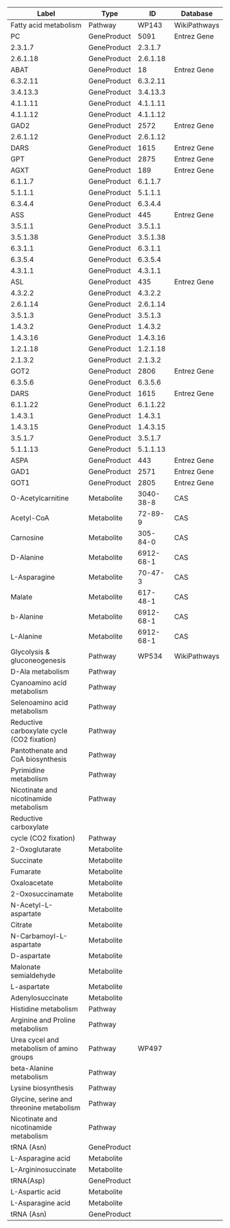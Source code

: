 | Label | Type | ID | Database |
| ---- | ---- | ---- | ---- |
|Fatty acid metabolism | Pathway | WP143 | WikiPathways |
|PC | GeneProduct | 5091 | Entrez Gene |
|2.3.1.7 | GeneProduct | 2.3.1.7 |  |
|2.6.1.18 | GeneProduct | 2.6.1.18 |  |
|ABAT | GeneProduct | 18 | Entrez Gene |
|6.3.2.11 | GeneProduct | 6.3.2.11 |  |
|3.4.13.3 | GeneProduct | 3.4.13.3 |  |
|4.1.1.11 | GeneProduct | 4.1.1.11 |  |
|4.1.1.12 | GeneProduct | 4.1.1.12 |  |
|GAD2 | GeneProduct | 2572 | Entrez Gene |
|2.6.1.12 | GeneProduct | 2.6.1.12 |  |
|DARS | GeneProduct | 1615 | Entrez Gene |
|GPT | GeneProduct | 2875 | Entrez Gene |
|AGXT | GeneProduct | 189 | Entrez Gene |
|6.1.1.7 | GeneProduct | 6.1.1.7 |  |
|5.1.1.1 | GeneProduct | 5.1.1.1 |  |
|6.3.4.4 | GeneProduct | 6.3.4.4 |  |
|ASS | GeneProduct | 445 | Entrez Gene |
|3.5.1.1 | GeneProduct | 3.5.1.1 |  |
|3.5.1.38 | GeneProduct | 3.5.1.38 |  |
|6.3.1.1 | GeneProduct | 6.3.1.1 |  |
|6.3.5.4 | GeneProduct | 6.3.5.4 |  |
|4.3.1.1 | GeneProduct | 4.3.1.1 |  |
|ASL | GeneProduct | 435 | Entrez Gene |
|4.3.2.2 | GeneProduct | 4.3.2.2 |  |
|2.6.1.14 | GeneProduct | 2.6.1.14 |  |
|3.5.1.3 | GeneProduct | 3.5.1.3 |  |
|1.4.3.2 | GeneProduct | 1.4.3.2 |  |
|1.4.3.16 | GeneProduct | 1.4.3.16 |  |
|1.2.1.18 | GeneProduct | 1.2.1.18 |  |
|2.1.3.2 | GeneProduct | 2.1.3.2 |  |
|GOT2 | GeneProduct | 2806 | Entrez Gene |
|6.3.5.6 | GeneProduct | 6.3.5.6 |  |
|DARS | GeneProduct | 1615 | Entrez Gene |
|6.1.1.22 | GeneProduct | 6.1.1.22 |  |
|1.4.3.1 | GeneProduct | 1.4.3.1 |  |
|1.4.3.15 | GeneProduct | 1.4.3.15 |  |
|3.5.1.7 | GeneProduct | 3.5.1.7 |  |
|5.1.1.13 | GeneProduct | 5.1.1.13 |  |
|ASPA | GeneProduct | 443 | Entrez Gene |
|GAD1 | GeneProduct | 2571 | Entrez Gene |
|GOT1 | GeneProduct | 2805 | Entrez Gene |
|O-Acetylcarnitine | Metabolite | 3040-38-8 | CAS |
|Acetyl-CoA | Metabolite | 72-89-9 | CAS |
|Carnosine | Metabolite | 305-84-0 | CAS |
|D-Alanine | Metabolite | 6912-68-1 | CAS |
|L-Asparagine | Metabolite | 70-47-3 | CAS |
|Malate | Metabolite | 617-48-1 | CAS |
|b-Alanine | Metabolite | 6912-68-1 | CAS |
|L-Alanine | Metabolite | 6912-68-1 | CAS |
|Glycolysis & gluconeogenesis | Pathway | WP534 | WikiPathways |
|D-Ala metabolism | Pathway |  |  |
|Cyanoamino acid metabolism | Pathway |  |  |
|Selenoamino acid metabolism | Pathway |  |  |
|Reductive carboxylate cycle (CO2 fixation) | Pathway |  |  |
|Pantothenate and CoA biosynthesis | Pathway |  |  |
|Pyrimidine metabolism | Pathway |  |  |
|Nicotinate and nicotinamide metabolism | Pathway |  |  |
|Reductive carboxylate
cycle (CO2 fixation) | Pathway |  |  |
|2-Oxoglutarate | Metabolite |  |  |
|Succinate | Metabolite |  |  |
|Fumarate | Metabolite |  |  |
|Oxaloacetate | Metabolite |  |  |
|2-Oxosuccinamate | Metabolite |  |  |
|N-Acetyl-L-aspartate | Metabolite |  |  |
|Citrate | Metabolite |  |  |
|N-Carbamoyl-L-aspartate | Metabolite |  |  |
|D-aspartate | Metabolite |  |  |
|Malonate semialdehyde | Metabolite |  |  |
|L-aspartate | Metabolite |  |  |
|Adenylosuccinate | Metabolite |  |  |
|Histidine metabolism | Pathway |  |  |
|Arginine and Proline metabolism | Pathway |  |  |
|Urea cycel and metabolism of amino groups | Pathway | WP497 |  |
|beta-Alanine metabolism | Pathway |  |  |
|Lysine biosynthesis | Pathway |  |  |
|Glycine, serine and threonine metabolism | Pathway |  |  |
|Nicotinate and nicotinamide metabolism | Pathway |  |  |
|tRNA (Asn) | GeneProduct |  |  |
|L-Asparagine acid | Metabolite |  |  |
|L-Argininosuccinate | Metabolite |  |  |
|tRNA(Asp) | GeneProduct |  |  |
|L-Aspartic acid | Metabolite |  |  |
|L-Asparagine acid | Metabolite |  |  |
|tRNA (Asn) | GeneProduct |  |  |
